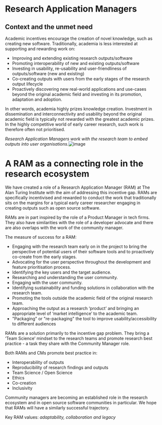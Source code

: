 # Research Application Managers

## Context and the unmet need

Academic incentives encourage the creation of novel knowledge, such as creating new software. Traditionally, academia is less interested at supporting and rewarding work on:
- Improving and extending existing research outputs/software
- Promoting interoperability of new and existing outputs/software
- Investing in usability, re-usability and user-friendliness of outputs/software (new and existing)
- Co-creating outputs with users from the early stages of the research output lifecycle
- Proactively discovering new real-world applications and use-cases beyond the original academic field and investing in its promotion, adaptation and adoption. 

In other words, academia highly prizes knowledge creation. Investment in dissemination and interconnectivity and usability beyond the original academic field is typically not rewarded with the greatest academic prizes. In the highly competitive world of early career research, such work is therefore often not prioritised. 

_Research Application Managers work with the research team to embed outputs into user organisations._![image](https://user-images.githubusercontent.com/45169136/151715071-6565470d-c5e0-43b5-8272-52f32da6f415.png)


# A RAM as a connecting role in the research ecosystem

We have created a role of a Research Application Manager (RAM) at The Alan Turing Institute with the aim of addressing this incentive gap. RAMs are specifically incentivised and rewarded to conduct the work that traditionally sits on the margins for a typical early career researcher engaging in creating outputs such as open source software. 

RAMs are in part inspired by the role of a Product Manager in tech firms. They also have similarities with the role of a developer advocate and there are also overlaps with the work of the community manager.

The measure of success for a RAM:
- Engaging with the research team early on in the project to bring the perspective of potential users of their software tools and to proactively co-create from the early stages. 
- Advocating for the user perspective throughout the development and feature prioritisation process. 
- Identifying the key users and the target audience. 
- Researching and understanding the user community. 
- Engaging with the user community. 
- Identifying sustainability and funding solutions in collaboration with the research team.
- Promoting the tools outside the academic field of the original research team.
- Approaching the output as a research ‘product’ and bringing an appropriate level of ‘market intelligence’ to the academic team.
- "Packaging" or "re-packaging" the tool to improve usability/accessibility to different audiences

RAMs are a solution primarily to the incentive gap problem. They bring a ‘Team Science’ mindset to the research teams and promote research best practice - a task they share with the Community Manager role.

Both RAMs and CMs promote best practice in:
- Interoperability of outputs 
- Reproducibility of research findings and outputs
- Team Science / Open Science
- Ethics
- Co-creation
- Inclusivity

Community managers are becoming an established role in the research ecosystem and in open source software communities in particular. We hope that RAMs will have a similarly successful trajectory. 

Key RAM values: _adaptability, collaboration and legacy_


